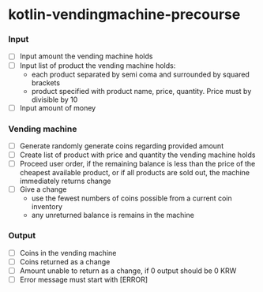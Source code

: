 # kotlin-vendingmachine-precourse

### Input
- [ ] Input amount the vending machine holds
- [ ] Input list of product the vending machine holds:
  - each product separated by semi coma and surrounded by squared brackets
  - product specified with product name, price, quantity. Price must by divisible by 10
- [ ] Input amount of money

### Vending machine
- [ ] Generate randomly generate coins regarding provided amount
- [ ] Create list of product with price and quantity the vending machine holds
- [ ] Proceed user order, if the remaining balance is less than the price of the cheapest available product, or if all products are sold out, the machine immediately returns change 
- [ ] Give a change
  - use the fewest numbers of coins possible from a current coin inventory
  - any unreturned balance is remains in the machine

### Output
- [ ] Coins in the vending machine
- [ ] Coins returned as a change
- [ ] Amount unable to return as a change, if 0 output should be 0 KRW
- [ ] Error message must start with [ERROR]